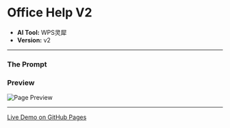 # Office Help V2

* **AI Tool:** WPS灵犀
* **Version:** v2

---

### The Prompt

>

### Preview

![Page Preview](./preview.png)

---

[Live Demo on GitHub Pages](https://your-username.github.io/AI-Frontend-Gallery/WPS灵犀/office-help-v2/)
